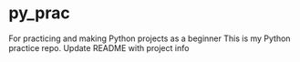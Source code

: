 # py_prac
For practicing and making Python projects as a beginner 
This is my Python practice repo.
Update README with project info

